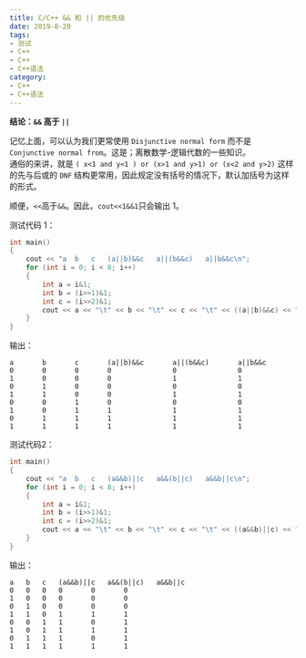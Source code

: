 ```yaml
---
title: C/C++ && 和 || 的优先级
date: 2019-8-20
tags:
- 测试
- C++
- C++
- C++语法
category:
- C++
- C++语法
---
```


**结论：`&&` 高于 `||`**  

记忆上面，可以认为我们更常使用 `Disjunctive normal form` 而不是 `Conjunctive normal from`。这是；离散数学-逻辑代数的一些知识。  
通俗的来讲，就是 `( x<1 and y<1 ) or (x>1 and y>1) or (x<2 and y>2)` 这样的先与后或的 `DNF` 结构更常用，因此规定没有括号的情况下，默认加括号为这样的形式。

顺便，`<<`高于`&&`。因此，`cout<<1&&1`只会输出 1。

测试代码 1：

```c++
int main()
{
	cout << "a	b	c	(a||b)&&c	a||(b&&c)	a||b&&c\n";
	for (int i = 0; i < 8; i++)
	{
		int a = i&1;
		int b = (i>>1)&1;
		int c = (i>>2)&1;
		cout << a << "\t" << b << "\t" << c << "\t" << ((a||b)&&c) << "\t\t" << (a||(b&&c)) << "\t\t" << (a||b&&c)<< endl;
	}
}
```

输出：

```
a       b       c       (a||b)&&c       a||(b&&c)       a||b&&c
0       0       0       0               0               0
1       0       0       0               1               1
0       1       0       0               0               0
1       1       0       0               1               1
0       0       1       0               0               0
1       0       1       1               1               1
0       1       1       1               1               1
1       1       1       1               1               1
```

测试代码2：

```c++
int main()
{
	cout << "a	b	c	(a&&b)||c	a&&(b||c)	a&&b||c\n";
	for (int i = 0; i < 8; i++)
	{
		int a = i&1;
		int b = (i>>1)&1;
		int c = (i>>2)&1;
		cout << a << "\t" << b << "\t" << c << "\t" << ((a&&b)||c) << "\t\t" << (a&&(b||c)) << "\t\t" << (a&&b||c)<< endl;
	}
}
```

输出：

```
a	b	c	(a&&b)||c	a&&(b||c)	a&&b||c
0	0	0	0		0		0
1	0	0	0		0		0
0	1	0	0		0		0
1	1	0	1		1		1
0	0	1	1		0		1
1	0	1	1		1		1
0	1	1	1		0		1
1	1	1	1		1		1
```
